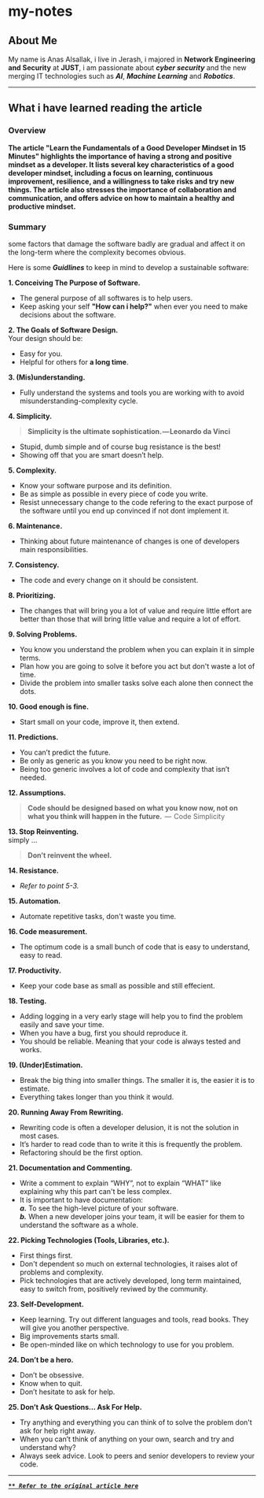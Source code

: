 # my-notes

## About Me

My name is Anas Alsallak, i live in Jerash, i majored in **Network Engineering and Security** at **JUST**, i am passionate about *__cyber security__* and the new merging IT technologies such as *__AI__*, *__Machine Learning__* and *__Robotics__*. 

___

## What i have learned reading the article 

### Overview

**The article "Learn the Fundamentals of a Good Developer Mindset in 15 Minutes" highlights the importance of having a strong and positive mindset as a developer. It lists several key characteristics of a good developer mindset, including a focus on learning, continuous improvement, resilience, and a willingness to take risks and try new things. The article also stresses the importance of collaboration and communication, and offers advice on how to maintain a healthy and productive mindset.**

### Summary

some factors that damage the software badly are gradual and affect it on the long-term where the complexity becomes obvious.

Here is some ***Guidlines*** to keep in mind to develop a sustainable software:

**1\. Conceiving The Purpose of Software.**
   - The general purpose of all softwares is to help users.
   - Keep asking your self **"How can i help?"** when ever you need to make decisions about the software.

**2\. The Goals of Software Design.**<br>
   Your design should be:
   - Easy for you.
   - Helpful for others for **a long time**.

**3\. (Mis)understanding.**
   - Fully understand the systems and tools you are working with to avoid misunderstanding-complexity cycle.

**4\. Simplicity.**

>**Simplicity is the ultimate sophistication. — Leonardo da Vinci**

   - Stupid, dumb simple and of course bug resistance is the best!
   - Showing off that you are smart doesn’t help.
    
**5\. Complexity.**
   - Know your software purpose and its definition.
   - Be as simple as possible in every piece of code you write. 
   - Resist unnecessary change to the code refering to the exact purpose of the software until you end up convinced if  not dont implement it. 

**6\. Maintenance.**
   - Thinking about future maintenance of changes is one of developers main responsibilities.

**7\. Consistency.**
   - The code and every change on it should be consistent.

**8\. Prioritizing.**
   - The changes that will bring you a lot of value and require little effort are better than those that will bring little value and require a lot of effort.

**9\. Solving Problems.**
   - You know you understand the problem when you can explain it in simple terms.
   - Plan how you are going to solve it before you act but don't waste a lot of time.
   - Divide the problem into smaller tasks solve each alone then connect the dots.

**10\. Good enough is fine.** 
- Start small on your code, improve it, then extend.

**11\. Predictions.**
- You can’t predict the future.
- Be only as generic as you know you need to be right now.
- Being too generic involves a lot of code and complexity that isn’t needed.

**12\. Assumptions.**

>**Code should be designed based on what you know now, not on what you think will happen in the future.**
> —  Code Simplicity

**13\. Stop Reinventing.**<br>
simply ...

>**Don’t reinvent the wheel.**

**14\. Resistance.**
- *Refer to point 5-3.*

**15\. Automation.**
- Automate repetitive tasks, don't waste you time.

**16\. Code measurement.**
- The optimum code is a small bunch of code that is easy to understand, easy to read.

**17\. Productivity.**
- Keep your code base as small as possible and still effecient.

**18\. Testing.**
- Adding logging in a very early stage will help you to find the problem easily and save your time.
- When you have a bug, first you should reproduce it. 
- You should be reliable. Meaning that your code is always tested and works.

**19\. (Under)Estimation.**
- Break the big thing into smaller things. The smaller it is, the easier it is to estimate. 
- Everything takes longer than you think it would.

**20\. Running Away From Rewriting.**
- Rewriting code is often a developer delusion, it  is not the solution in most cases.
- It’s harder to read code than to write it this is frequently the problem.
- Refactoring should be the first option.

**21\. Documentation and Commenting.**
- Write a comment to explain “WHY”, not to explain “WHAT” like explaining why this part can't be less complex. 
- It is important to have documentation:<br>
      ***a.*** To see the high-level picture of your software.<br>
      ***b.*** When a new developer joins your team, it will be easier for them to understand the software as a whole.

**22\. Picking Technologies (Tools, Libraries, etc.).**
- First things first.
- Don't dependent so much on external technologies, it raises alot of problems and complexity.
- Pick technologies that are actively developed, long term maintained, easy to switch from, positively reviwed by the community.

**23\. Self-Development.**
- Keep learning. Try out different languages and tools, read books. They will give you another perspective.
- Big improvements starts small.
- Be open-minded like on which technology to use for you problem.

**24\. Don’t be a hero.**
- Don’t be obsessive. 
- Know when to quit. 
- Don’t hesitate to ask for help.

**25\. Don’t Ask Questions… Ask For Help.**
- Try anything and everything you can think of to solve the problem don't ask for help right away.
- When you can’t think of anything on your own, search and try and understand why?
- Always seek advice. Look to peers and senior developers to review your code.
___

***[`** Refer to the original article here`](https://www.freecodecamp.org/news/learn-the-fundamentals-of-a-good-developer-mindset-in-15-minutes-81321ab8a682/ "push  me :)")***


